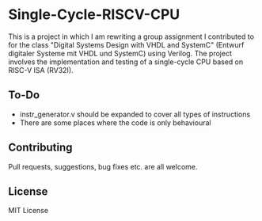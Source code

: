 # Single-Cycle-RISCV-CPU

This is a project in which I am rewriting a group assignment I contributed to for the class "Digital Systems Design with VHDL and SystemC" (Entwurf digitaler Systeme mit VHDL und SystemC) using Verilog. The project involves the implementation and testing of a single-cycle CPU based on RISC-V ISA (RV32I).

## To-Do

- instr_generator.v should be expanded to cover all types of instructions
- There are some places where the code is only behavioural

## Contributing

Pull requests, suggestions, bug fixes etc. are all welcome.

## License

MIT License